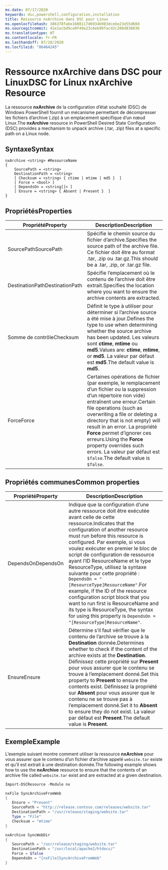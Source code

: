 ```yaml
---
ms.date: 07/17/2020
keywords: dsc,powershell,configuration,installation
title: Ressource nxArchive dans DSC pour Linux
ms.openlocfilehash: 386378fa6e1608117d6934b983dcebe23e55d60d
ms.sourcegitcommit: 41e1acbd9ce0f49a23c6eb99facd2c280d836836
ms.translationtype: HT
ms.contentlocale: fr-FR
ms.lasthandoff: 07/18/2020
ms.locfileid: "86464245"
---
```

# <a name="dsc-for-linux-nxarchive-resource"></a><span data-ttu-id="8d0c3-103">Ressource nxArchive dans DSC pour Linux</span><span class="sxs-lookup"><span data-stu-id="8d0c3-103">DSC for Linux nxArchive Resource</span></span>

<span data-ttu-id="8d0c3-104">La ressource **nxArchive** de la configuration d’état souhaité (DSC) de Windows PowerShell fournit un mécanisme permettant de décompresser les fichiers d’archive (.zip) à un emplacement spécifique d’un nœud Linux.</span><span class="sxs-lookup"><span data-stu-id="8d0c3-104">The **nxArchive** resource in PowerShell Desired State Configuration (DSC) provides a mechanism to unpack archive (.tar, .zip) files at a specific path on a Linux node.</span></span>

## <a name="syntax"></a><span data-ttu-id="8d0c3-105">Syntaxe</span><span class="sxs-lookup"><span data-stu-id="8d0c3-105">Syntax</span></span>

```Syntax
nxArchive <string> #ResourceName
{
    SourcePath = <string>
    DestinationPath = <string>
    [ Checksum = <string> { ctime | mtime | md5 }  ]
    [ Force = <bool> ]
    [ DependsOn = <string[]> ]
    [ Ensure = <string> { Absent | Present }  ]
}
```

## <a name="properties"></a><span data-ttu-id="8d0c3-106">Propriétés</span><span class="sxs-lookup"><span data-stu-id="8d0c3-106">Properties</span></span>

|<span data-ttu-id="8d0c3-107">Propriété</span><span class="sxs-lookup"><span data-stu-id="8d0c3-107">Property</span></span> |<span data-ttu-id="8d0c3-108">Description</span><span class="sxs-lookup"><span data-stu-id="8d0c3-108">Description</span></span> |
|---|---|
|<span data-ttu-id="8d0c3-109">SourcePath</span><span class="sxs-lookup"><span data-stu-id="8d0c3-109">SourcePath</span></span> |<span data-ttu-id="8d0c3-110">Spécifie le chemin source du fichier d’archive.</span><span class="sxs-lookup"><span data-stu-id="8d0c3-110">Specifies the source path of the archive file.</span></span> <span data-ttu-id="8d0c3-111">Ce fichier doit être au format .tar, .zip ou .tar.gz.</span><span class="sxs-lookup"><span data-stu-id="8d0c3-111">This should be a .tar, .zip, or .tar.gz file.</span></span> |
|<span data-ttu-id="8d0c3-112">DestinationPath</span><span class="sxs-lookup"><span data-stu-id="8d0c3-112">DestinationPath</span></span> |<span data-ttu-id="8d0c3-113">Spécifie l’emplacement où le contenu de l’archive doit être extrait.</span><span class="sxs-lookup"><span data-stu-id="8d0c3-113">Specifies the location where you want to ensure the archive contents are extracted.</span></span> |
|<span data-ttu-id="8d0c3-114">Somme de contrôle</span><span class="sxs-lookup"><span data-stu-id="8d0c3-114">Checksum</span></span> |<span data-ttu-id="8d0c3-115">Définit le type à utiliser pour déterminer si l’archive source a été mise à jour.</span><span class="sxs-lookup"><span data-stu-id="8d0c3-115">Defines the type to use when determining whether the source archive has been updated.</span></span> <span data-ttu-id="8d0c3-116">Les valeurs sont **ctime**, **mtime** ou **md5**.</span><span class="sxs-lookup"><span data-stu-id="8d0c3-116">Values are: **ctime**, **mtime**, or **md5**.</span></span> <span data-ttu-id="8d0c3-117">La valeur par défaut est **md5**.</span><span class="sxs-lookup"><span data-stu-id="8d0c3-117">The default value is **md5**.</span></span> |
|<span data-ttu-id="8d0c3-118">Force</span><span class="sxs-lookup"><span data-stu-id="8d0c3-118">Force</span></span> |<span data-ttu-id="8d0c3-119">Certaines opérations de fichier (par exemple, le remplacement d’un fichier ou la suppression d’un répertoire non vide) entraînent une erreur.</span><span class="sxs-lookup"><span data-stu-id="8d0c3-119">Certain file operations (such as overwriting a file or deleting a directory that is not empty) will result in an error.</span></span> <span data-ttu-id="8d0c3-120">La propriété **Force** permet d’ignorer ces erreurs.</span><span class="sxs-lookup"><span data-stu-id="8d0c3-120">Using the **Force** property overrides such errors.</span></span> <span data-ttu-id="8d0c3-121">La valeur par défaut est `$false`.</span><span class="sxs-lookup"><span data-stu-id="8d0c3-121">The default value is `$false`.</span></span> |

## <a name="common-properties"></a><span data-ttu-id="8d0c3-122">Propriétés communes</span><span class="sxs-lookup"><span data-stu-id="8d0c3-122">Common properties</span></span>

|<span data-ttu-id="8d0c3-123">Propriété</span><span class="sxs-lookup"><span data-stu-id="8d0c3-123">Property</span></span> |<span data-ttu-id="8d0c3-124">Description</span><span class="sxs-lookup"><span data-stu-id="8d0c3-124">Description</span></span> |
|---|---|
|<span data-ttu-id="8d0c3-125">DependsOn</span><span class="sxs-lookup"><span data-stu-id="8d0c3-125">DependsOn</span></span> |<span data-ttu-id="8d0c3-126">Indique que la configuration d’une autre ressource doit être exécutée avant celle de cette ressource.</span><span class="sxs-lookup"><span data-stu-id="8d0c3-126">Indicates that the configuration of another resource must run before this resource is configured.</span></span> <span data-ttu-id="8d0c3-127">Par exemple, si vous voulez exécuter en premier le bloc de script de configuration de ressource ayant l’ID ResourceName et le type ResourceType, utilisez la syntaxe suivante pour cette propriété : `DependsOn = "[ResourceType]ResourceName"`.</span><span class="sxs-lookup"><span data-stu-id="8d0c3-127">For example, if the ID of the resource configuration script block that you want to run first is ResourceName and its type is ResourceType, the syntax for using this property is `DependsOn = "[ResourceType]ResourceName"`.</span></span> |
|<span data-ttu-id="8d0c3-128">Ensure</span><span class="sxs-lookup"><span data-stu-id="8d0c3-128">Ensure</span></span> |<span data-ttu-id="8d0c3-129">Détermine s’il faut vérifier que le contenu de l’archive se trouve à la **Destination** donnée.</span><span class="sxs-lookup"><span data-stu-id="8d0c3-129">Determines whether to check if the content of the archive exists at the **Destination**.</span></span> <span data-ttu-id="8d0c3-130">Définissez cette propriété sur **Present** pour vous assurer que le contenu se trouve à l’emplacement donné.</span><span class="sxs-lookup"><span data-stu-id="8d0c3-130">Set this property to **Present** to ensure the contents exist.</span></span> <span data-ttu-id="8d0c3-131">Définissez la propriété sur **Absent** pour vous assurer que le contenu ne se trouve pas à l’emplacement donné.</span><span class="sxs-lookup"><span data-stu-id="8d0c3-131">Set it to **Absent** to ensure they do not exist.</span></span> <span data-ttu-id="8d0c3-132">La valeur par défaut est **Present**.</span><span class="sxs-lookup"><span data-stu-id="8d0c3-132">The default value is **Present**.</span></span> |

## <a name="example"></a><span data-ttu-id="8d0c3-133">Exemple</span><span class="sxs-lookup"><span data-stu-id="8d0c3-133">Example</span></span>

<span data-ttu-id="8d0c3-134">L’exemple suivant montre comment utiliser la ressource **nxArchive** pour vous assurer que le contenu d’un fichier d’archive appelé `website.tar` existe et qu’il est extrait à une destination donnée.</span><span class="sxs-lookup"><span data-stu-id="8d0c3-134">The following example shows how to use the **nxArchive** resource to ensure that the contents of an archive file called `website.tar` exist and are extracted at a given destination.</span></span>

```powershell
Import-DSCResource -Module nx

nxFile SyncArchiveFromWeb
{
   Ensure = "Present"
   SourcePath = "http://release.contoso.com/releases/website.tar"
   DestinationPath = "/usr/release/staging/website.tar"
   Type = "File"
   Checksum = "mtime"
}

nxArchive SyncWebDir
{
   SourcePath = "/usr/release/staging/website.tar"
   DestinationPath = "/usr/local/apache2/htdocs/"
   Force = $false
   DependsOn = "[nxFile]SyncArchiveFromWeb"
}
```
